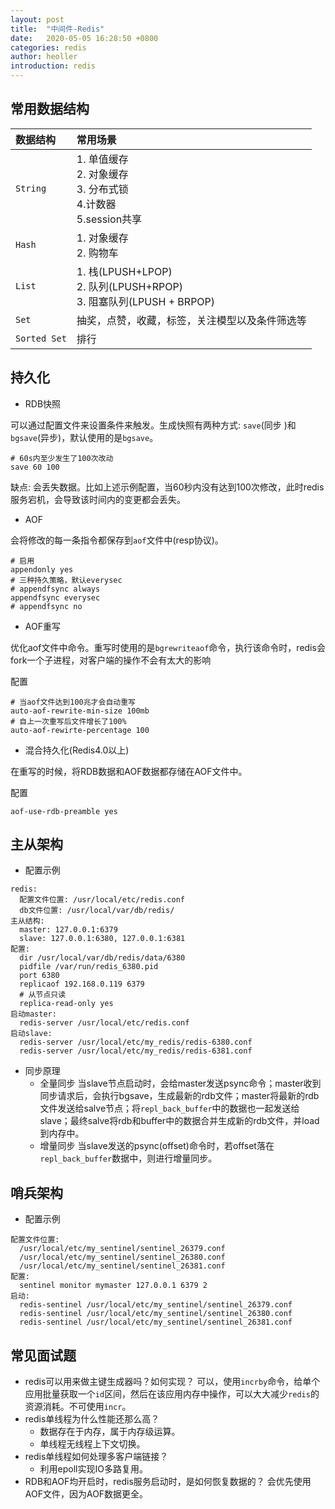 ```yaml
---
layout: post
title:  "中间件-Redis"
date:   2020-05-05 16:28:50 +0800
categories: redis
author: heoller
introduction: redis
---
```


## 常用数据结构

|数据结构|常用场景|
|:----|:----|
|`String`|1. 单值缓存<br>2. 对象缓存<br>3. 分布式锁<br>4.计数器<br>5.session共享|
|`Hash`|1. 对象缓存<br>2. 购物车|
|`List`|1. 栈(LPUSH+LPOP)<br>2. 队列(LPUSH+RPOP)<br> 3. 阻塞队列(LPUSH + BRPOP)|
|`Set`|抽奖，点赞，收藏，标签，关注模型以及条件筛选等|
|`Sorted Set`|排行|

## 持久化
* RDB快照

可以通过配置文件来设置条件来触发。生成快照有两种方式: `save`(同步 )和`bgsave`(异步)，默认使用的是`bgsave`。
```
# 60s内至少发生了100次改动
save 60 100
```

缺点: 会丢失数据。比如上述示例配置，当60秒内没有达到100次修改，此时redis服务宕机，会导致该时间内的变更都会丢失。

* AOF

会将修改的每一条指令都保存到`aof`文件中(resp协议)。

```
# 启用
appendonly yes
# 三种持久策略，默认everysec
# appendfsync always
appendfsync everysec
# appendfsync no
```

* AOF重写

优化aof文件中命令。重写时使用的是`bgrewriteaof`命令，执行该命令时，redis会fork一个子进程，对客户端的操作不会有太大的影响

配置
```
# 当aof文件达到100兆才会自动重写
auto-aof-rewrite-min-size 100mb
# 自上一次重写后文件增长了100%
auto-aof-rewirte-percentage 100
```

* 混合持久化(Redis4.0以上)

在重写的时候，将RDB数据和AOF数据都存储在AOF文件中。

配置
```
aof-use-rdb-preamble yes
```

## 主从架构

* 配置示例
```
redis:
  配置文件位置: /usr/local/etc/redis.conf
  db文件位置: /usr/local/var/db/redis/
主从结构:
  master: 127.0.0.1:6379
  slave: 127.0.0.1:6380, 127.0.0.1:6381
配置:
  dir /usr/local/var/db/redis/data/6380
  pidfile /var/run/redis_6380.pid
  port 6380
  replicaof 192.168.0.119 6379
  # 从节点只读
  replica‐read‐only yes 
启动master:  
  redis-server /usr/local/etc/redis.conf
启动slave:
  redis-server /usr/local/etc/my_redis/redis-6380.conf 
  redis-server /usr/local/etc/my_redis/redis-6381.conf
```

* 同步原理
  * 全量同步
    当slave节点启动时，会给master发送psync命令；master收到同步请求后，会执行bgsave，生成最新的rdb文件；master将最新的rdb文件发送给salve节点；将`repl_back_buffer`中的数据也一起发送给slave；最终salve将rdb和buffer中的数据合并生成新的rdb文件，并load到内存中。
  * 增量同步
    当slave发送的psync(offset)命令时，若offset落在`repl_back_buffer`数据中，则进行增量同步。

## 哨兵架构

* 配置示例
```
配置文件位置:
  /usr/local/etc/my_sentinel/sentinel_26379.conf
  /usr/local/etc/my_sentinel/sentinel_26380.conf
  /usr/local/etc/my_sentinel/sentinel_26381.conf
配置:
  sentinel monitor mymaster 127.0.0.1 6379 2
启动:
  redis-sentinel /usr/local/etc/my_sentinel/sentinel_26379.conf
  redis-sentinel /usr/local/etc/my_sentinel/sentinel_26380.conf
  redis-sentinel /usr/local/etc/my_sentinel/sentinel_26381.conf
```

## 常见面试题
* redis可以用来做主键生成器吗？如何实现？
可以，使用`incrby`命令，给单个应用批量获取一个`id`区间，然后在该应用内存中操作，可以大大减少`redis`的资源消耗。不可使用`incr`。
* redis单线程为什么性能还那么高？
    * 数据存在于内存，属于内存级运算。
    * 单线程无线程上下文切换。
* redis单线程如何处理多客户端链接？
    * 利用epoll实现IO多路复用。
* RDB和AOF均开启时，redis服务启动时，是如何恢复数据的？
  会优先使用AOF文件，因为AOF数据更全。
